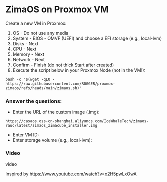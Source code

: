 # ZimaOS on Proxmox VM

Create a new VM in Proxmox:
1. OS - Do not use any media
2. System - BIOS - OMVF (UEFI) and choose a EFI storage (e.g., local-lvm)
3. Disks - Next
4. CPU - Next
5. Memory - Next
6. Network - Next
7. Confirm - Finish (do not thick Start after created)
8. Execute the script below in your Proxmox Node (not in the VM!):
```
bash -c "$(wget -qLO - https://raw.githubusercontent.com/R0GGER/proxmox-zimaos/refs/heads/main/zimaos.sh)"
```

### Answer the questions:
* Enter the URL of the custom image (.img):    
```
https://casaos.oss-cn-shanghai.aliyuncs.com/IceWhaleTech/zimaos-rauc/latest/zimaos_zimacube_installer.img
```
* Enter VM ID:
* Enter storage volume (e.g., local-lvm):

### Video
video

Inspired by https://www.youtube.com/watch?v=o2H5pwLxOwA
